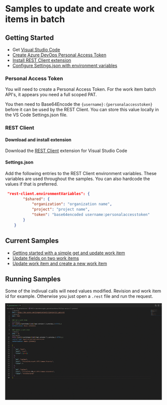 # Samples to update and create work items in batch

## Getting Started

- Get [Visual Studio Code](https://code.visualstudio.com/)
- [Create Azure DevOps Personal Access Token](#personal-access-token)
- [Install REST Client extension](#rest-client)
- [Configure Settings.json with environment variables](#settingsjson)

### Personal Access Token

You will need to create a Personal Access Token. For the work item batch API's, it appears you need a full scoped PAT. 

You then need to Base64Encode the `{username}:{personalaccesstoken}` before it can be used by the REST Client. You can store this value locally in the VS Code Settings.json file.

### REST Client

#### Download and install extension

Download the [REST Client](https://marketplace.visualstudio.com/items?itemName=humao.rest-client) extension for Visual Studio Code

#### Settings.json

Add the following entries to the REST Client environment variables. These variables are used throughout the samples. You can also hardcode the values if that is preferred.

```json
 "rest-client.environmentVariables": {
        "$shared": {
            "organization": "organization name",
            "project": "project name",
            "token": "base64encoded username:personalaccesstoken"
        }
    }
```
## Current Samples

 - [Getting started with a simple get and update work item](rest%20samples/getstarted.rest)
 - [Update fields on two work items](rest%20samples/updatetwoworkitems.rest)
 - [Update work item and create a new work item](rest%20samples/updateandcreate.rest)

## Running Samples

Some of the indivual calls will need values modified. Revision and work item id for example. Otherwise you just open a `.rest` file and run the request.

 ![run rest client request image](./media/execute-request-1.gif)

